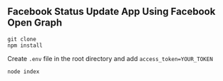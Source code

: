 ## Facebook Status Update App Using Facebook Open Graph

```git clone```<br>
```npm install```<br>

Create ```.env``` file in the root directory and add ```access_token=YOUR_TOKEN```<br>

```node index```
